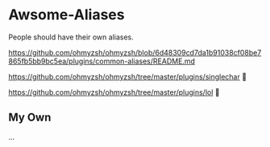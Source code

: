# Awsome-Aliases
People should have their own aliases.

https://github.com/ohmyzsh/ohmyzsh/blob/6d48309cd7da1b91038cf08be7865fb5bb9bc5ea/plugins/common-aliases/README.md

https://github.com/ohmyzsh/ohmyzsh/tree/master/plugins/singlechar 🤯

https://github.com/ohmyzsh/ohmyzsh/tree/master/plugins/lol 🤣

## My Own

...
